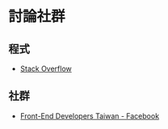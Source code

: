 # 討論社群

## 程式
* [Stack Overflow](http://stackoverflow.com/)

## 社群
* [Front-End Developers Taiwan - Facebook](https://www.facebook.com/groups/f2e.tw/)
